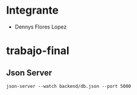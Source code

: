 # Integrante

- Dennys Flores Lopez

# trabajo-final

## Json Server
```
json-server --watch backend/db.json --port 5000
```
